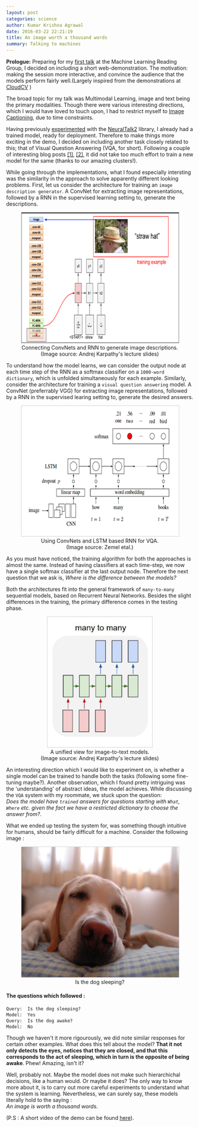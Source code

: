 ```yaml
---
layout: post
categories: science
author: Kumar Krishna Agrawal
date: 2016-03-22 22:21:19
title: An image worth a thousand words
summary: Talking to machines
---
```


**Prologue:** Preparing for my [first talk](http://kumarkrishna.github.io/pages/science/reading-group-1.html) at the Machine Learning Reading Group, I decided on including a short web-demonstration. The motivation: making the session more interactive, and convince the audience that the models perform fairly well.(Largely inspired from the demonstrations at [CloudCV](https://cloudcv.org/vqa/) )

The broad topic for my talk was Multimodal Learning, image and text being the primary modalities. Though there were various interesting directions, which I would have loved to touch upon, I had to restrict myself to [Image Captioning](http://kumarkrishna.github.io/pages/science/reading-group-1.html), due to time constraints. 

Having previously [experimented](http://kumarkrishna.github.io/pages/programming/torch-review-1.html) with the [NeuralTalk2](https://github.com/karpathy/neuraltalk2) library, I already had a trained model, ready for deployment. Therefore to make things more exciting in the demo, I decided on including another task closely related to this; that of Visual Question Answering (VQA, for short). Following a couple of interesting blog posts [[1]](https://avisingh599.github.io/deeplearning/visual-qa/), [[2]](https://github.com/abhshkdz/neural-vqa), it did not take too much effort to train a new model for the same (thanks to our amazing clusters!).

While going through the implementations, what I found especially intersting was the similarity in the approach to solve apparently different looking problems. First, let us consider the architecture for training an `image description generator`. A ConvNet for extracting image representations, followed by a RNN in the supervised learning setting to, generate the descriptions. 

<figure style="text-align:center">
<img src="/images/image_caption.png"
     title="Generating Image captions."
     style="width:auto; height:350px; border:solid 1px #ccc"/>
<figcaption>
    Connecting ConvNets and RNN to generate image descriptions.
    <br>
    (Image source: Andrej Karpathy's lecture slides)
</figcaption>
</figure>

To understand how the model learns, we can consider the output node at each time step of the RNN as a softmax classifier on a `1000-word dictionary`, which is unfolded simultaneously for each example.
Similarly, consider the architecture for training a `visual question answering` model. A ConvNet (preferrably VGG) for extracting image representations, followed by a RNN in the supervised learing setting to, generate the desired answers.

<figure style="text-align:center">
<img src="/images/visual_qa.png"
     title="Visual Question Answering : Alternative Turing test?"
     style="width:auto; height:350px; border:solid 1px #ccc"/>
<figcaption>
    Using ConvNets and LSTM based RNN for VQA.
    <br>
    (Image source: Zemel etal.)
</figcaption>
</figure>

As you must have noticed, the training algorithm for both the approaches is almost the same. Instead of having classifiers at each time-step, we now have a single softmax classifier at the last output node. 
Therefore the next question that we ask is, *Where is the difference between the models?*

Both the architectures fit into the general framework of `many-to-many` sequential models, based on Recurrent Neural Networks. Besides the slight differences in the training, the primary difference comes in the testing phase.

<figure style="text-align:center">
<img src="/images/many_to_many.png"
     title="How RNNs work"
     style="width:auto; height:350px; border:solid 1px #ccc"/>
<figcaption>
    A unified view for image-to-text models.
    <br>
    (Image source: Andrej Karpathy's lecture slides)
</figcaption>
</figure>

An interesting direction which I would like to experiment on, is whether a single model can be trained to handle both the tasks (following some fine-tuning maybe?). Another observation, which I found pretty intriguing was the 'understanding' of abstract ideas, the model achieves. While discussing the `VQA` system with my roommate, we stuck upon the question: 
<br>
*Does the model have `trained` answers for questions starting with `What`, `Where` etc. given the fact we have a restricted dictionary to choose the answer from?*. 

What we ended up testing the system for, was something though intuitive for humans, should be fairly difficult for a machine. Consider the following image :

<figure style="text-align:center">
<img src="/images/sleep_dog.jpg"
     title="Sleeping dog"
     style="width:auto; height:350px; border:solid 1px #ccc"/>
<figcaption>
    Is the dog sleeping?
</figcaption>
</figure>

#### The questions which followed : 
    Query:  Is the dog sleeping?
    Model:  Yes
    Query:  Is the dog awake?
    Model:  No

Though we haven't it more rigourously, we did note similar responses for certain other examples. What does this tell about the model? **That it not only detects the eyes, notices that they are closed, and that this corresponds to the act of sleeping, which in turn is the opposite of being awake**. Phew! Amazing, isn't it?
<br>

Well, probably not. Maybe the model does not make such hierarchichal decisions, like a human would. Or maybe it does? The only way to know more about it, is to carry out more careful experiments to understand what the system is learning. Nevertheless, we can surely say, these models literally hold to the saying : 
<br>
*An image is worth a thousand words.*

(P.S : A short video of the demo can be found [here](https://www.youtube.com/watch?v=NFqMGprSjcU)).



